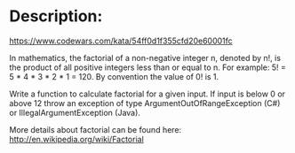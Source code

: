 # Description:


https://www.codewars.com/kata/54ff0d1f355cfd20e60001fc

In mathematics, the factorial of a non-negative integer n, denoted by n!, is the product of all positive integers less than or equal to n. For example: 5! = 5 * 4 * 3 * 2 * 1 = 120. By convention the value of 0! is 1.

Write a function to calculate factorial for a given input. If input is below 0 or above 12 throw an exception of type ArgumentOutOfRangeException (C#) or IllegalArgumentException (Java).

More details about factorial can be found here: http://en.wikipedia.org/wiki/Factorial

